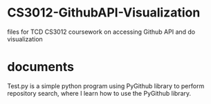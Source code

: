 # CS3012-GithubAPI-Visualization
files for TCD CS3012 coursework on accessing Github API and do visualization

# documents
Test.py is a simple python program using PyGithub library to perform repository search, where I learn how to use the PyGithub library.
